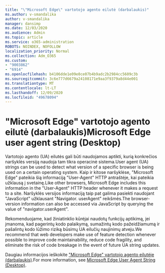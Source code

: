 ```yaml
---
title: "\"Microsoft Edge\" vartotojo agento eilutė (darbalaukis)"
ms.author: v-smandalika
author: v-smandalika
manager: dansimp
ms.date: 12/03/2020
ms.audience: Admin
ms.topic: article
ms.service: o365-administration
ROBOTS: NOINDEX, NOFOLLOW
localization_priority: Normal
ms.collection: Adm_O365
ms.custom:
- "9003862"
- "6914"
ms.openlocfilehash: b4106dde1e09e0ce07b4b9adc2b2984cc5609c3b
ms.sourcegitcommit: 3c6e777d6679a24108171e9aa3f9379a8d44e001
ms.translationtype: MT
ms.contentlocale: lt-LT
ms.lasthandoff: 12/09/2020
ms.locfileid: "49678094"
---
```

# <a name="microsoft-edge-user-agent-string-desktop"></a><span data-ttu-id="ddbe7-102">"Microsoft Edge" vartotojo agento eilutė (darbalaukis)</span><span class="sxs-lookup"><span data-stu-id="ddbe7-102">Microsoft Edge user agent string (Desktop)</span></span>

<span data-ttu-id="ddbe7-103">Vartotojo agento (UA) eilutės gali būti naudojamos aptikti, kurią konkrečios naršyklės versiją naudoja tam tikra operacinė sistema.</span><span class="sxs-lookup"><span data-stu-id="ddbe7-103">User agent (UA) strings can be used to detect what version of a specific browser is being used on a certain operating system.</span></span> <span data-ttu-id="ddbe7-104">Kaip ir kitose naršyklėse, "Microsoft Edge" pateikia šią informaciją "User-Agent" HTTP antraštėje, kai pateikia užklausą į svetainę.</span><span class="sxs-lookup"><span data-stu-id="ddbe7-104">Like other browsers, Microsoft Edge includes this information in the "User-Agent" HTTP header whenever it makes a request to a site.</span></span> <span data-ttu-id="ddbe7-105">Naršyklės versijos informaciją taip pat galima pasiekti naudojant "JavaScript" užklausant "Navigator. userAgent" reikšmės.</span><span class="sxs-lookup"><span data-stu-id="ddbe7-105">The browser-version information can also be accessed via JavaScript by querying the value of "navigator.userAgent".</span></span>

<span data-ttu-id="ddbe7-106">Rekomenduojame, kad žiniatinklio kūrėjai naudotų funkcijų aptikimą, jei įmanoma, kad pagerintų kodo palaikymą, sumažintų kodo pažeidžiamumą ir pašalintų kodo lūžimo riziką būsimų UA eilučių naujinimų atveju.</span><span class="sxs-lookup"><span data-stu-id="ddbe7-106">We recommend that web developers make use of feature detection whenever possible to improve code maintainability, reduce code fragility, and eliminate the risk of code breakage in the event of future UA string updates.</span></span>

<span data-ttu-id="ddbe7-107">Daugiau informacijos ieškokite ["Microsoft Edge" vartotojo agento eilutėje (darbalaukis)](https://docs.microsoft.com/microsoft-edge/web-platform/user-agent-string).</span><span class="sxs-lookup"><span data-stu-id="ddbe7-107">For more information, see [Microsoft Edge User Agent String (Desktop)](https://docs.microsoft.com/microsoft-edge/web-platform/user-agent-string).</span></span>